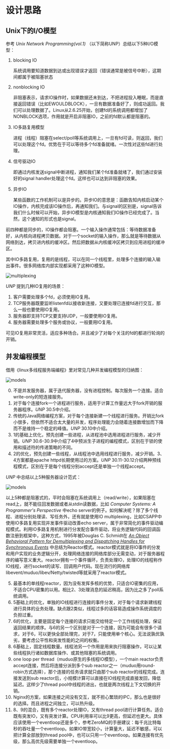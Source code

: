 # 设计思路
## Unix下的I/O模型
参考 _Unix Network Programming(vol.1)_ （以下简称UNP）总结以下5种I/O模型：
1. blocking IO

   系统调用要知道数据到达或出现错误才返回（错误通常是被信号中断），这期间都属于被阻塞状态

2. nonblocking IO

   非阻塞表示，请求IO操作时，如果数据还未到达，不把进程投入睡眠，而是直接返回错误（比如EWOULDBLOCK），一旦有数据准备好了，则成功返回。我们可以处理数据了。Linux从2.6.25开始，创建fd的系统调用都增加了NONBLOCK选项，作用就是开启非阻塞IO，之前的fd默认都是阻塞的。

3. IO多路复用模型

   进程（线程）阻塞在select/poll等系统调用上，一旦有fd可读，则返回，我们可以处理这个fd。优势在于可以等待多个fd准备就绪。一次性对这些fd进行处理。

4. 信号驱动IO

   即通过内核发送signal中断进程，通知我们某个fd准备就绪了，我们通过安装好的signal handler处理这个fd。这样也可以达到非阻塞的效果。

5. 异步IO

   某些函数的工作机制可以是异步的。异步IO的意思是：函数告知内核启动某个IO操作，内核完成该IO操作后，再通知我们。与signal的区别是，signal告诉我们什么时候可以开始，异步IO模型是内核通知我们IO操作已经完成了。当然，这个通知的形式也是signal。

前四种都是同步的，IO操作都会阻塞。一个输入操作通常包括：等待数据准备好，从内核向进程拷贝数据。对于一个socket的输入操作，那么就是等待数据从网络到达，拷贝进内核的缓冲区。然后把数据从内核缓冲区拷贝到应用进程的缓冲区。

其中IO多路复用，复用的是线程，可以在同一个线程里，处理多个连接的输入输出事件。很多网络库内部实现都采用了这种IO模型。

![multiplexing][img0]

_UNP_ 提到几种IO复用的场景：
1. 客户需要处理多个fd，必须使用IO复用。
2. TCP服务器既要监听listenfd以接收新连接，又要处理已连接fd进行交互，那么一般也要使用IO复用。
3. 服务器即支持TCP又要支持UDP，一般要使用IO复用。
4. 服务器需要处理多个服务或协议，一般要用IO复用。

可见IO复用非常灵活，适应多种场合。并且减少了对每个关注的fd的都进行轮询的开销。

## 并发编程模型
借用《linux多线程服务端编程》里对常见几种并发编程模型的归纳图：

![models][img1]

0. 不是并发服务器，属于迭代服务器，没有进程控制。每次服务一个连接。适合write-only的短连接服务。
1. 对于每个连接fork一个进程进行服务，适用于计算工作量远大于fork开销的服务器程序。_UNP_ 30.5中介绍。
2. 传统的Java网络编程方案，对于每个连接新建一个线程进行服务。开销比fork小很多，但依然不适合太大量的并发，程序处理能力会随着连接数增加而下降而不是维持一个稳定的峰值。_UNP_ 30.10中介绍。
3. 1的基础上优化，预先创建一些进程，从进程池中选用进程进行服务，减少开销。_UNP_ 30.6-30.9中介绍了4中预派生子进程的编程模式，区别在于锁的使用和描述符的传递策略的不同。
4. 2的优化，预先创建一些线程，从线程池中选用线程进行服务，减少开销。3、4方案都是apache httpd长期使用过的方案。_UNP_ 30.11-30.12介绍两种预线程模式，区别在于是每个线程分别accept还是单独一个线程accept。

_UNP_ 中总结以上5种服务器设计范式：

![models][img2]

以上5种都是阻塞式的，平时会阻塞在系统调用上（read/write），如果阻塞在read上，就不能往回发数据或者从stdin读数据，比如 _Computer Systems: A Programmer's Perspective_ 中echo server的例子。如何解决呢？除了多个线程、进程分别处理读、写任务外，还有就是使用IO multiplexing，比如CSAPP中使用IO多路复用实现并发事件驱动改善echo server，属于非常简化的事件驱动编程模式。利用IO多路复用机制进行分发配合事件驱动，将业务逻辑代码的回调函数注册到框架中，这种方式，1995年被Douglas C. Schmidt在  [_An Object Behavioral Pattern for Demultiplexing and Dispatching Handles for Synchronous Events_][1] 中总结为Reactor模式。reactor模式就是将IO事件的分发和用户实现的业务逻辑分开，处理网络连接的网络库部分无需变动，对于服务器程序的编写意义重大。reactor拥有一个事件循环，负责处理IO，处理IO的线程称作IO线程，进行socket的读写、回调用户代码。现在流行的网络库libevent/muduo/libev/Netty/twisted等就采用了reactor模式。

5. 最基本的单线程reactor，因为没有发挥多核的优势，只适合IO密集的应用，不适合CPU密集的以用。相比2、3处理消息的延迟稍高，因为比之多了poll系统调用。
6. 5基础上的优化，单独的IO线程进行连接的事件分发，对于每个请求新建线程进行具体的业务处理。缺点跟2类似，线程过多的话容易造成操作系统调度的负担过重。
7. 6的优化，主要是固定每个连接的请求只能交给特定一个工作线程处理，保证返回结果的顺序。与6的另一个区别是对于一个连接，因为可能会有很多个请求，对于6，可以更快全部处理完，对于7，只能使用单个核心。无法说孰优孰劣，要考虑公平性和突发性能的之间的权衡。
8. 6基础上，固定线程数量。线程池另一个作用是用来执行阻塞操作，可以让某些线程执行诸如数据库操作、或其他阻塞的系统调用。
9. one loop per thread（muduo原生的多线程IO模型），一个main reactor负责accept连接，然后将连接分派到多个sub reactor之一（muduo用round-robin方式选择），那个连接的任务请求就只由那个sub reactor的线程完成。连接发送到sub reactor后，小规模计算可以直接在IO线程完成直接发回，降低延迟。这样少了thread pool中线程的进出，也就是两次线程上下文切换的开销。
10. Nginx的方案，如果连接之间没有交互，就不担心繁琐的IPC，那么也是很好的选择。而且进程之间独立，可以热升级。
11. 8、9的混合，既有多个reactor处理IO，又有thread pool进行计算任务。适合既有突发IO，又有突发计算。CPU利用率可以比9更高，但延迟也更大。具体应该使用一个eventloop还是多个，参考ZeroMQ的手册建议：每千兆比特每秒的吞吐量一个eventloop。如果IO带宽较小，计算量大，延迟不敏感，可以把计算全部放到thread pool中，也可以只用一个eventloop。如果连接有优先级，那么高优先级需要单独一个eventloop。

[img0]:(https://en.wikipedia.org/wiki/File:Multiplexing_diagram.svg)
[img1]:https://raw.githubusercontent.com/fuweiagn/imgs/master/imgs/concurrent_network_programming_models.jpg?token=APOZM5NGCOO4UG6QPHXCH2K7EKOC4
[img2]:https://raw.githubusercontent.com/fuweiagn/imgs/master/imgs/UNP_models.jpg?token=APOZM5N4HFIS43ZFRTLQTGC7EKOXI
[1]:http://www.dre.vanderbilt.edu/~schmidt/PDF/reactor-siemens.pdf